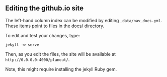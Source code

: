 ## Editing the github.io site

The left-hand column index can be modified by editing `_data/nav_docs.yml`. These items point to files in the docs/ directory.

To edit and test your changes, type:
```
jekyll -w serve
```

Then, as you edit the files, the site will be available at `http://0.0.0.0:4000/planout/`.

Note, this might require installing the jekyll Ruby gem.
